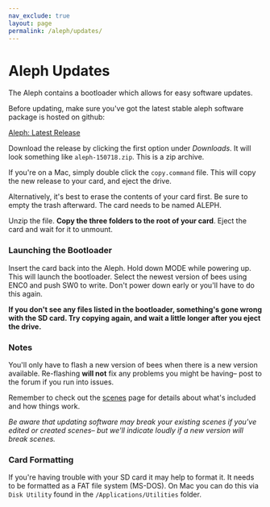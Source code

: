 ```yaml
---
nav_exclude: true
layout: page
permalink: /aleph/updates/
---
```


# Aleph Updates

The Aleph contains a bootloader which allows for easy software updates.

Before updating, make sure you've got the latest stable aleph software package is hosted on github:

[Aleph: Latest Release](https://github.com/tehn/aleph/releases/latest)

Download the release by clicking the first option under *Downloads*. It will look something like `aleph-150718.zip`. This is a zip archive.

If you're on a Mac, simply double click the `copy.command` file. This will copy the new release to your card, and eject the drive.

Alternatively, it's best to erase the contents of your card first. Be sure to empty the trash afterward. The card needs to be named ALEPH.

Unzip the file. **Copy the three folders to the root of your card**. Eject the card and wait for it to unmount.

### Launching the Bootloader

Insert the card back into the Aleph. Hold down MODE while powering up. This will launch the bootloader. Select the newest version of bees using ENC0 and push SW0 to write. Don't power down early or you'll have to do this again.

**If you don't see any files listed in the bootloader, something's gone wrong with the SD card. Try copying again, and wait a little longer after you eject the drive.**

### Notes

You'll only have to flash a new version of bees when there is a new version available. Re-flashing **will not** fix any problems you might be having– post to the forum if you run into issues.

Remember to check out the [scenes](../scenes) page for details about what's included and how things work.

*Be aware that updating software may break your existing scenes if you've edited or created scenes– but we'll indicate loudly if a new version will break scenes.*

### Card Formatting

If you're having trouble with your SD card it may help to format it. It needs to be formatted as a FAT file system (MS-DOS). On Mac you can do this via `Disk Utility` found in the `/Applications/Utilities` folder.
